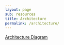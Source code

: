 ```yaml
---
layout: page
sub: resources
title: Architecture
permalink: /architecture/
---
```


[Architecture Diagram](../assets/documents/CyberInfrastructure.pdf)